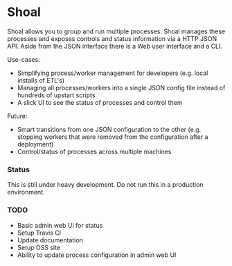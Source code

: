Shoal
==========

Shoal allows you to group and run multiple processes. Shoal manages these processes and exposes controls and status information via a HTTP JSON API. Aside from the JSON interface there is a Web user interface and a CLI.

Use-cases:

* Simplifying process/worker management for developers (e.g. local installs of ETL's)
* Managing all processes/workers into a single JSON config file instead of hundreds of upstart scripts
* A slick UI to see the status of processes and control them

Future:

* Smart transitions from one JSON configuration to the other (e.g. stopping workers that were removed from the configuration after a deployment)
* Control/status of processes across multiple machines

### Status

This is still under heavy development. Do not run this in a production environment.


### TODO

* Basic admin web UI for status
* Setup Travis CI
* Update documentation
* Setup OSS site
* Ability to update process configuration in admin web UI
